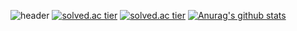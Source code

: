 <!--
**littlesam95/littlesam95** is a ✨ _special_ ✨ repository because its `README.md` (this file) appears on your GitHub profile.

Here are some ideas to get you started:

- 🔭 I’m currently working on ...
- 🌱 I’m currently learning ...
- 👯 I’m looking to collaborate on ...
- 🤔 I’m looking for help with ...
- 💬 Ask me about ...
- 📫 How to reach me: ...
- 😄 Pronouns: ...
- ⚡ Fun fact: ...
-->

![header](https://capsule-render.vercel.app/api?type=slice&color=gradient&text=%20littlesam95%20%20&height=200&fontSize=100)
[![solved.ac tier](http://mazassumnida.wtf/api/v2/generate_badge?boj=littlesam95)](https://solved.ac/littlesam95)
[![solved.ac tier](http://mazassumnida.wtf/api/mini/generate_badge?boj=littlesam95)](https://solved.ac/littlesam95)
[![Anurag's github stats](https://github-readme-stats.vercel.app/api?username=littlesam95&show_icons=true&theme={theme})](https://github.com/littlesam95/github-readme-stats)
